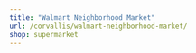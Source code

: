 ```yaml
---
title: "Walmart Neighborhood Market"
url: /corvallis/walmart-neighborhood-market/
shop: supermarket
---
```

